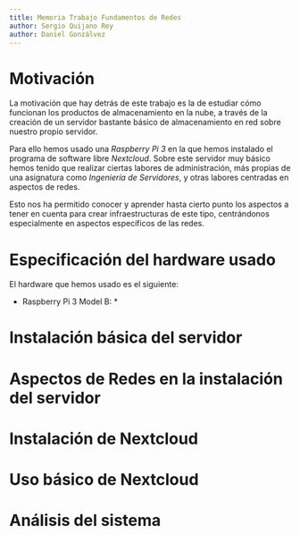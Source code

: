 ```yaml
---
title: Memoria Trabajo Fundamentos de Redes
author: Sergio Quijano Rey
author: Daniel Gonzálvez
---
```


# Motivación

La motivación que hay detrás de este trabajo es la de estudiar cómo funcionan los productos de almacenamiento en la nube, a través de la creación de un servidor bastante básico de almacenamiento en red sobre nuestro propio servidor. 

Para ello hemos usado una *Raspberry Pi 3* en la que hemos instalado el programa de software libre *Nextcloud*. Sobre este servidor muy básico hemos tenido que realizar ciertas labores de administración, más propias de una asignatura como *Ingeniería de Servidores*, y otras labores centradas en aspectos de redes. 

Esto nos ha permitido conocer y aprender hasta cierto punto los aspectos a tener en cuenta para crear infraestructuras de este tipo, centrándonos especialmente en aspectos específicos de las redes.

# Especificación del hardware usado

El hardware que hemos usado es el siguiente:

* Raspberry Pi 3 Model B:
    * 

# Instalación básica del servidor

# Aspectos de Redes en la instalación del servidor

# Instalación de Nextcloud

# Uso básico de Nextcloud

# Análisis del sistema


